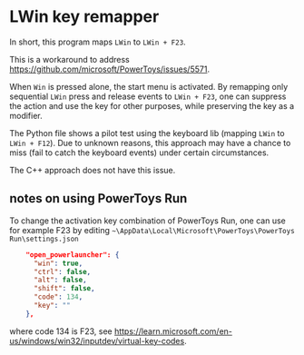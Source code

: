 # LWin key remapper

In short, this program maps `LWin` to `LWin + F23`.

This is a workaround to address https://github.com/microsoft/PowerToys/issues/5571.

When `Win` is pressed alone, the start menu is activated. By remapping only sequential `LWin` press and release events to `LWin + F23`, one can suppress the action and use the key for other purposes, while preserving the key as a modifier.

The Python file shows a pilot test using the keyboard lib (mapping `LWin` to `LWin + F12`). Due to unknown reasons, this approach may have a chance to miss (fail to catch the keyboard events) under certain circumstances.

The C++ approach does not have this issue.

## notes on using PowerToys Run

To change the activation key combination of PowerToys Run, one can use for example F23 by editing `~\AppData\Local\Microsoft\PowerToys\PowerToys Run\settings.json`

```json
    "open_powerlauncher": {
      "win": true,
      "ctrl": false,
      "alt": false,
      "shift": false,
      "code": 134,
      "key": ""
    },
```
where code 134 is F23, see https://learn.microsoft.com/en-us/windows/win32/inputdev/virtual-key-codes.
